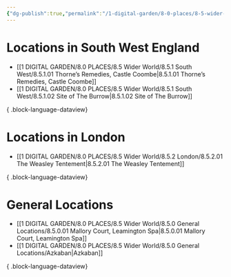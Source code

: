 ```yaml
---
{"dg-publish":true,"permalink":"/1-digital-garden/8-0-places/8-5-wider-world/8-5-0-wider-wizarding-world-overview/","tags":["MOC"],"dgShowToc":"true"}
---
```


# Locations in South West England
- [[1 DIGITAL GARDEN/8.0 PLACES/8.5 Wider World/8.5.1 South West/8.5.1.01 Thorne’s Remedies, Castle Coombe\|8.5.1.01 Thorne’s Remedies, Castle Coombe]]
- [[1 DIGITAL GARDEN/8.0 PLACES/8.5 Wider World/8.5.1 South West/8.5.1.02 Site of The Burrow\|8.5.1.02 Site of The Burrow]]

{ .block-language-dataview}

# Locations in London
- [[1 DIGITAL GARDEN/8.0 PLACES/8.5 Wider World/8.5.2 London/8.5.2.01 The Weasley Tentement\|8.5.2.01 The Weasley Tentement]]

{ .block-language-dataview}

# General Locations

- [[1 DIGITAL GARDEN/8.0 PLACES/8.5 Wider World/8.5.0 General Locations/8.5.0.01 Mallory Court, Leamington Spa\|8.5.0.01 Mallory Court, Leamington Spa]]
- [[1 DIGITAL GARDEN/8.0 PLACES/8.5 Wider World/8.5.0 General Locations/Azkaban\|Azkaban]]

{ .block-language-dataview}
